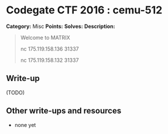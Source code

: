 # Codegate CTF 2016 : cemu-512

**Category:** Misc
**Points:** 
**Solves:** 
**Description:**

> Welcome to MATRIX
> 
> 
> nc 175.119.158.136 31337
> 
> 
> nc 175.119.158.132 31337


## Write-up

(TODO)

## Other write-ups and resources

* none yet
